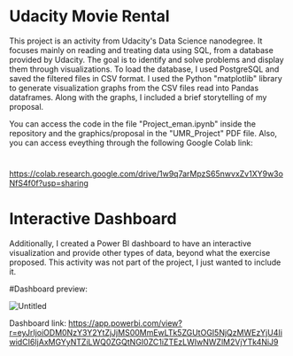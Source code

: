 # Udacity Movie Rental

  This project is an activity from Udacity's Data Science nanodegree. It focuses mainly on reading and treating data using SQL, from a database provided by Udacity. The goal is to identify and solve problems and display them through visualizations.
  To load the database, I used PostgreSQL and saved the filtered files in CSV format. I used the Python "matplotlib" library to generate visualization graphs from the CSV files read into Pandas dataframes. Along with the graphs, I included a brief storytelling of my proposal. 

You can access the code in the file "Project_eman.ipynb" inside the repository and the graphics/proposal in the "UMR_Project" PDF file.
Also, you can access eveything through the following Google Colab link:
#
https://colab.research.google.com/drive/1w9q7arMpzS65nwvxZv1XY9w3oNfS4f0f?usp=sharing

# Interactive Dashboard

Additionally, I created a Power BI dashboard to have an interactive visualization and provide other types of data, beyond what the exercise proposed. This activity was not part of the project, I just wanted to include it. 

#Dashboard preview:

![Untitled](https://user-images.githubusercontent.com/117525744/221911595-2bb3b84f-bf19-43ef-b5a4-c66df00b795a.png)

Dashboard link: https://app.powerbi.com/view?r=eyJrIjoiODM0NzY3Y2YtZjJjMS00MmEwLTk5ZGUtOGI5NjQzMWEzYjU4IiwidCI6IjAxMGYyNTZiLWQ0ZGQtNGI0ZC1iZTEzLWIwNWZlM2VjYTk4NiJ9
